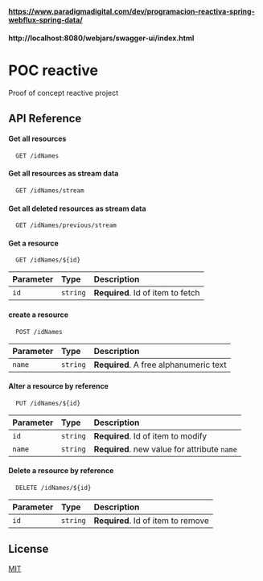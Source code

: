 #### https://www.paradigmadigital.com/dev/programacion-reactiva-spring-webflux-spring-data/
#### http://localhost:8080/webjars/swagger-ui/index.html

# POC reactive

Proof of concept reactive project


## API Reference

#### Get all resources

```http
  GET /idNames
```

#### Get all resources as stream data

```http
  GET /idNames/stream
```

#### Get all deleted resources as stream data

```http
  GET /idNames/previous/stream
```

#### Get a resource

```http
  GET /idNames/${id}
```

| Parameter | Type     | Description                       |
| :-------- | :------- | :-------------------------------- |
| `id`      | `string` | **Required**. Id of item to fetch |

#### create a resource

```http
  POST /idNames
```

| Parameter | Type     | Description                            |
| :-------- | :------- | :------------------------------------- |
| `name`    | `string` | **Required**. A free alphanumeric text |

#### Alter a resource by reference

```http
  PUT /idNames/${id}
```

| Parameter | Type     | Description                        |
| :-------- | :------- | :--------------------------------- |
| `id`      | `string` | **Required**. Id of item to modify |
| `name`    | `string` | **Required**. new value for attribute `name` |

#### Delete a resource by reference

```http
  DELETE /idNames/${id}
```

| Parameter | Type     | Description                        |
| :-------- | :------- | :--------------------------------- |
| `id`      | `string` | **Required**. Id of item to remove |

## License

[MIT](https://gitlab.com/jesid-acosta/poc-reactive/-/blob/main/LICENSE)

